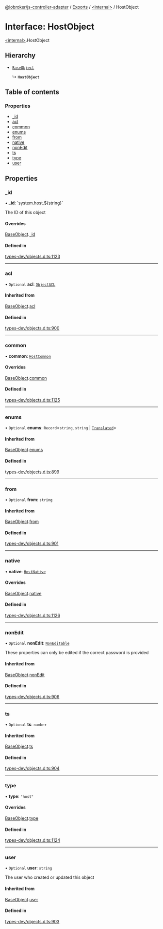 [@iobroker/js-controller-adapter](../README.md) / [Exports](../modules.md) / [\<internal\>](../modules/internal_.md) / HostObject

# Interface: HostObject

[\<internal\>](../modules/internal_.md).HostObject

## Hierarchy

- [`BaseObject`](internal_.BaseObject.md)

  ↳ **`HostObject`**

## Table of contents

### Properties

- [\_id](internal_.HostObject.md#_id)
- [acl](internal_.HostObject.md#acl)
- [common](internal_.HostObject.md#common)
- [enums](internal_.HostObject.md#enums)
- [from](internal_.HostObject.md#from)
- [native](internal_.HostObject.md#native)
- [nonEdit](internal_.HostObject.md#nonedit)
- [ts](internal_.HostObject.md#ts)
- [type](internal_.HostObject.md#type)
- [user](internal_.HostObject.md#user)

## Properties

### \_id

• **\_id**: \`system.host.$\{string}\`

The ID of this object

#### Overrides

[BaseObject](internal_.BaseObject.md).[_id](internal_.BaseObject.md#_id)

#### Defined in

[types-dev/objects.d.ts:1123](https://github.com/ioBroker/ioBroker.js-controller/blob/9a3639aedf4d283ec031e1ded125b70fb2f2e3cd/packages/types-dev/objects.d.ts#L1123)

___

### acl

• `Optional` **acl**: [`ObjectACL`](internal_.ObjectACL.md)

#### Inherited from

[BaseObject](internal_.BaseObject.md).[acl](internal_.BaseObject.md#acl)

#### Defined in

[types-dev/objects.d.ts:900](https://github.com/ioBroker/ioBroker.js-controller/blob/9a3639aedf4d283ec031e1ded125b70fb2f2e3cd/packages/types-dev/objects.d.ts#L900)

___

### common

• **common**: [`HostCommon`](internal_.HostCommon.md)

#### Overrides

[BaseObject](internal_.BaseObject.md).[common](internal_.BaseObject.md#common)

#### Defined in

[types-dev/objects.d.ts:1125](https://github.com/ioBroker/ioBroker.js-controller/blob/9a3639aedf4d283ec031e1ded125b70fb2f2e3cd/packages/types-dev/objects.d.ts#L1125)

___

### enums

• `Optional` **enums**: `Record`\<`string`, `string` \| [`Translated`](../modules/internal_.md#translated)\>

#### Inherited from

[BaseObject](internal_.BaseObject.md).[enums](internal_.BaseObject.md#enums)

#### Defined in

[types-dev/objects.d.ts:899](https://github.com/ioBroker/ioBroker.js-controller/blob/9a3639aedf4d283ec031e1ded125b70fb2f2e3cd/packages/types-dev/objects.d.ts#L899)

___

### from

• `Optional` **from**: `string`

#### Inherited from

[BaseObject](internal_.BaseObject.md).[from](internal_.BaseObject.md#from)

#### Defined in

[types-dev/objects.d.ts:901](https://github.com/ioBroker/ioBroker.js-controller/blob/9a3639aedf4d283ec031e1ded125b70fb2f2e3cd/packages/types-dev/objects.d.ts#L901)

___

### native

• **native**: [`HostNative`](internal_.HostNative.md)

#### Overrides

[BaseObject](internal_.BaseObject.md).[native](internal_.BaseObject.md#native)

#### Defined in

[types-dev/objects.d.ts:1126](https://github.com/ioBroker/ioBroker.js-controller/blob/9a3639aedf4d283ec031e1ded125b70fb2f2e3cd/packages/types-dev/objects.d.ts#L1126)

___

### nonEdit

• `Optional` **nonEdit**: [`NonEditable`](internal_.NonEditable.md)

These properties can only be edited if the correct password is provided

#### Inherited from

[BaseObject](internal_.BaseObject.md).[nonEdit](internal_.BaseObject.md#nonedit)

#### Defined in

[types-dev/objects.d.ts:906](https://github.com/ioBroker/ioBroker.js-controller/blob/9a3639aedf4d283ec031e1ded125b70fb2f2e3cd/packages/types-dev/objects.d.ts#L906)

___

### ts

• `Optional` **ts**: `number`

#### Inherited from

[BaseObject](internal_.BaseObject.md).[ts](internal_.BaseObject.md#ts)

#### Defined in

[types-dev/objects.d.ts:904](https://github.com/ioBroker/ioBroker.js-controller/blob/9a3639aedf4d283ec031e1ded125b70fb2f2e3cd/packages/types-dev/objects.d.ts#L904)

___

### type

• **type**: ``"host"``

#### Overrides

[BaseObject](internal_.BaseObject.md).[type](internal_.BaseObject.md#type)

#### Defined in

[types-dev/objects.d.ts:1124](https://github.com/ioBroker/ioBroker.js-controller/blob/9a3639aedf4d283ec031e1ded125b70fb2f2e3cd/packages/types-dev/objects.d.ts#L1124)

___

### user

• `Optional` **user**: `string`

The user who created or updated this object

#### Inherited from

[BaseObject](internal_.BaseObject.md).[user](internal_.BaseObject.md#user)

#### Defined in

[types-dev/objects.d.ts:903](https://github.com/ioBroker/ioBroker.js-controller/blob/9a3639aedf4d283ec031e1ded125b70fb2f2e3cd/packages/types-dev/objects.d.ts#L903)
